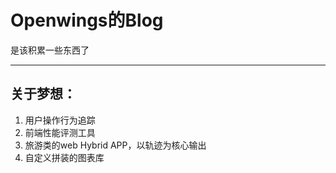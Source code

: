 Openwings的Blog
======

是该积累一些东西了



---
## 关于梦想：

1. 用户操作行为追踪
1. 前端性能评测工具
1. 旅游类的web Hybrid APP，以轨迹为核心输出
1. 自定义拼装的图表库
